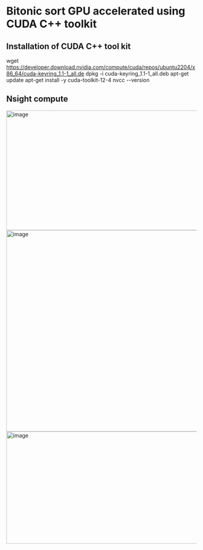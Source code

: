 # Bitonic sort GPU accelerated using CUDA C++ toolkit

## Installation of CUDA C++ tool kit
wget https://developer.download.nvidia.com/compute/cuda/repos/ubuntu2204/x86_64/cuda-keyring_1.1-1_all.de
dpkg -i cuda-keyring_1.1-1_all.deb
apt-get update
apt-get install -y cuda-toolkit-12-4
nvcc --version

## Nsight compute


<img width="1589" height="317" alt="image" src="https://github.com/user-attachments/assets/fc7b2092-03ae-4009-bdaa-8eadd56a10f3" />


<img width="1572" height="533" alt="image" src="https://github.com/user-attachments/assets/31b0dbb5-66e0-4bd7-98e8-fc9455b396f1" />


<img width="1557" height="297" alt="image" src="https://github.com/user-attachments/assets/702eeb73-648b-4e67-bc98-26f4c2b7a18a" />
